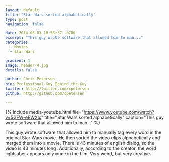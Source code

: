 ```yaml
---
layout: default
title: "Star Wars sorted alphabetically"
type: post
navigation: false

date: 2014-06-03 10:56:57 -0700
excerpt: "This guy wrote software that allowed him to man..."
categories:
  - Movies
  - Star Wars

gradient: 1
image: header-4.jpg
details: false

author: Chris Petersen
bio: Professional Guy Behind the Guy
twitter: http://twitter.com/cpetersen
github: http://github.com/cpetersen

---
```


{% include media-youtube.html file="https://www.youtube.com/watch?v=5GFW-eEWXlc" title="Star Wars sorted alphabetically" caption="This guy wrote software that allowed him to man..." %}

This guy wrote software that allowed him to manually tag every word in the original Star Wars movie. He then sorted the video clips alphabetically and merged them into a movie. There is 43 minutes of english dialog, so the video is 43 minutes long. Additionally, according to the creator, the word lightsaber appears only once in the film. Very weird, but very creative.
